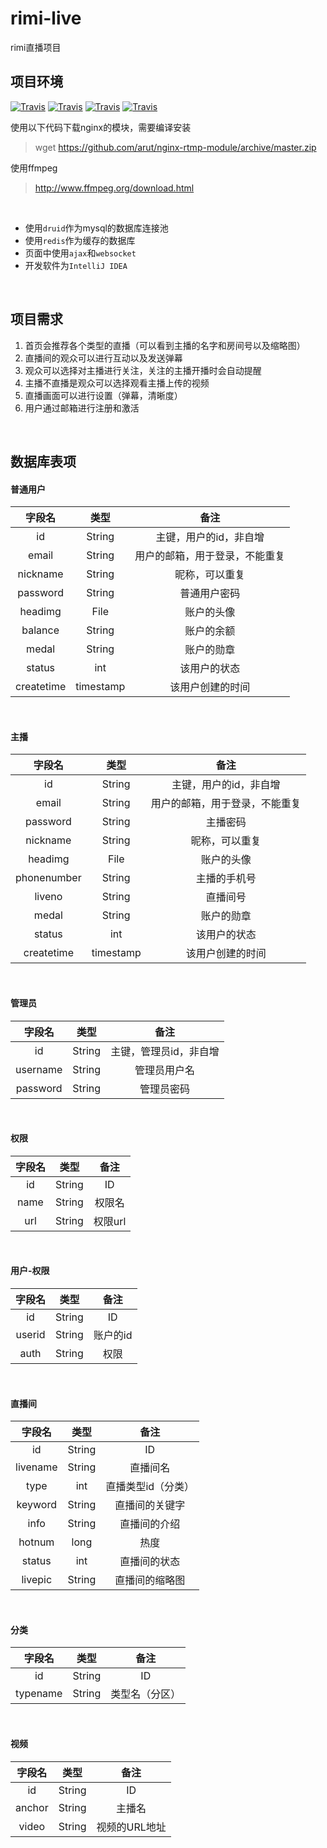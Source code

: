 ﻿# rimi-live
rimi直播项目

## 项目环境
[![Travis](https://img.shields.io/badge/nginx-1.15.1-brightgreen.svg)](https://github.com/nginx/nginx)
[![Travis](https://img.shields.io/badge/spring--boot-2.0.3-lightgrey.svg)](https://github.com/nginx/nginx)
[![Travis](https://img.shields.io/badge/nginx--rtmp--module-all-blue.svg)](https://github.com/arut/nginx-rtmp-module)
[![Travis](https://img.shields.io/badge/JDK-1.8-red.svg)](https://www.java.com/zh_CN/)
<br>

使用以下代码下载nginx的模块，需要编译安装
> wget https://github.com/arut/nginx-rtmp-module/archive/master.zip

使用ffmpeg
> http://www.ffmpeg.org/download.html
<br>

* 使用`druid`作为mysql的数据库连接池
* 使用`redis`作为缓存的数据库
* 页面中使用`ajax`和`websocket`
* 开发软件为`IntelliJ IDEA`
<br>

## 项目需求
1. 首页会推荐各个类型的直播（可以看到主播的名字和房间号以及缩略图）
2. 直播间的观众可以进行互动以及发送弹幕
3. 观众可以选择对主播进行关注，关注的主播开播时会自动提醒
4. 主播不直播是观众可以选择观看主播上传的视频
5. 直播画面可以进行设置（弹幕，清晰度）
6. 用户通过邮箱进行注册和激活
<br>

## 数据库表项
#### 普通用户
| 字段名 | 类型 | 备注 |
|:-------:|:-------------:|:----------:|
| id | String | 主键，用户的id，非自增 |
| email | String | 用户的邮箱，用于登录，不能重复 |
| nickname | String | 昵称，可以重复 |
| password | String | 普通用户密码 |
| headimg | File | 账户的头像 |
| balance | String | 账户的余额 |
| medal | String | 账户的勋章 |
| status | int | 该用户的状态 |
| createtime | timestamp | 该用户创建的时间 |
<br>

#### 主播
| 字段名 | 类型 | 备注 |
|:-------:|:-------------:|:----------:|
| id | String | 主键，用户的id，非自增 |
| email | String | 用户的邮箱，用于登录，不能重复 |
| password | String | 主播密码 |
| nickname | String | 昵称，可以重复 |
| headimg | File | 账户的头像 |
| phonenumber | String | 主播的手机号 |
| liveno | String | 直播间号 |
| medal | String | 账户的勋章 |
| status | int | 该用户的状态 |
| createtime | timestamp | 该用户创建的时间 |
<br>

#### 管理员
| 字段名 | 类型 | 备注 |
|:-------:|:-------------:|:----------:|
| id | String | 主键，管理员id，非自增 |
| username | String | 管理员用户名 |
| password | String | 管理员密码 |
<br>

#### 权限
| 字段名 | 类型 | 备注 |
|:-------:|:-------------:|:----------:|
| id | String | ID |
| name | String | 权限名 |
| url | String | 权限url |
<br>

#### 用户-权限
| 字段名 | 类型 | 备注 |
|:-------:|:-------------:|:----------:|
| id | String | ID |
| userid | String | 账户的id |
| auth | String | 权限 |
<br>

#### 直播间
| 字段名 | 类型 | 备注 |
|:-------:|:-------------:|:----------:|
| id | String | ID |
| livename | String | 直播间名 |
| type | int | 直播类型id（分类） |
| keyword | String | 直播间的关键字 |
| info | String | 直播间的介绍 |
| hotnum | long | 热度 |
| status | int | 直播间的状态 |
| livepic | String | 直播间的缩略图 |
<br>

#### 分类
| 字段名 | 类型 | 备注 |
|:-------:|:-------------:|:----------:|
| id | String | ID |
| typename | String | 类型名（分区） |
<br>

#### 视频
| 字段名 | 类型 | 备注 |
|:-------:|:-------------:|:----------:|
| id | String | ID |
| anchor | String | 主播名 |
| video | String | 视频的URL地址 |
<br>
